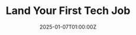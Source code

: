 ---
display_title: "Land Your First Tech Job"
title: "Land Your First Tech Job"
date: 2025-01-07T01:00:00Z
draft: false
layout: event
poster: "/images/event_posters/2024-2025/jobuary-land-your-first-tech-job.png"
poster_cover: "contain"
poster_position: "center"
short_description: "Learn everything you need to know about searching for jobs, resumes, interviews and more!"
start_time: "1:30 - 2:30 PM EST"
location: "HP5345"
background: "images/orientation2018-min.jpeg"
publishdate: 2025-01-04
---